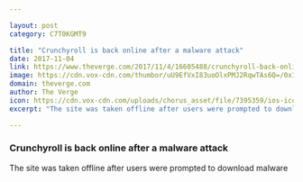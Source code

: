 ```yaml
---

layout: post
category: C7T0KGMT9

title: "Crunchyroll is back online after a malware attack"
date: 2017-11-04
link: https://www.theverge.com/2017/11/4/16605488/crunchyroll-back-online-malware-attack-cybersecurity-anime
image: https://cdn.vox-cdn.com/thumbor/uU9EfVxI83uoOlxPMJ2RqwTAs6Q=/0x141:599x455/fit-in/1200x630/cdn.vox-cdn.com/uploads/chorus_asset/file/9607681/23131710_10155447451834340_886149851047800518_n.jpg
domain: theverge.com
author: The Verge
icon: https://cdn.vox-cdn.com/uploads/chorus_asset/file/7395359/ios-icon.0.png
excerpt: "The site was taken offline after users were prompted to download malware"

---
```


### Crunchyroll is back online after a malware attack

The site was taken offline after users were prompted to download malware
